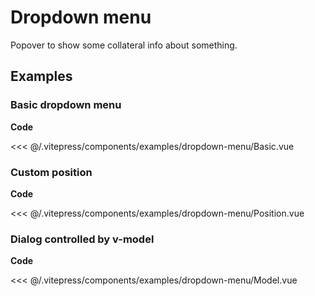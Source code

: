 <script setup>
import Basic from '../.vitepress/components/examples/dropdown-menu/Basic.vue'
import Position from '../.vitepress/components/examples/dropdown-menu/Position.vue'
import Model from '../.vitepress/components/examples/dropdown-menu/Model.vue'
</script>

# Dropdown menu

Popover to show some collateral info about something.

## Examples

### Basic dropdown menu
<Example>
  <Basic />
</Example>

**Code**

<<< @/.vitepress/components/examples/dropdown-menu/Basic.vue

### Custom position
<Example>
  <Position />
</Example>

**Code**

<<< @/.vitepress/components/examples/dropdown-menu/Position.vue

### Dialog controlled by v-model
<Example>
  <Model />
</Example>

**Code**

<<< @/.vitepress/components/examples/dropdown-menu/Model.vue
